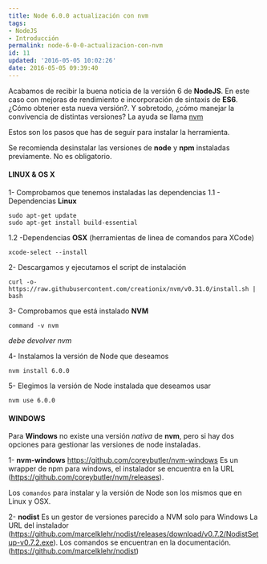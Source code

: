 ```yaml
---
title: Node 6.0.0 actualización con nvm
tags:
- NodeJS
- Introducción
permalink: node-6-0-0-actualizacion-con-nvm
id: 11
updated: '2016-05-05 10:02:26'
date: 2016-05-05 09:39:40
---
```


Acabamos de recibir la buena noticia de la versión 6 de **NodeJS**. En este caso con mejoras de rendimiento e incorporación de sintaxis de **ES6**. ¿Cómo obtener esta nueva versión?. Y sobretodo,  ¿cómo manejar la convivencia de distintas versiones? La ayuda se llama [nvm](https://github.com/creationix/nvm)

Estos son los pasos que has de seguir para instalar la herramienta.

Se recomienda desinstalar las versiones de **node** y **npm** instaladas previamente. No es obligatorio.

#### LINUX & OS X

1- Comprobamos que tenemos instaladas las dependencias
1.1 - Dependencias **Linux**
```
sudo apt-get update
sudo apt-get install build-essential
```

1.2 -Dependencias **OSX** (herramientas de linea de comandos para XCode)
```
xcode-select --install
```


2- Descargamos y ejecutamos el script de instalación

```
curl -o- https://raw.githubusercontent.com/creationix/nvm/v0.31.0/install.sh | bash
```


3- Comprobamos que está instalado **NVM**
```
command -v nvm
```
*debe devolver nvm*


4- Instalamos la versión de Node que deseamos
```
nvm install 6.0.0
```

5- Elegimos la versión de Node instalada que deseamos usar

```
nvm use 6.0.0
```

#### WINDOWS

Para **Windows** no existe una versión *nativa* de **nvm**, pero si hay dos opciones para gestionar las versiones de node instaladas.

1- **nvm-windows**
	https://github.com/coreybutler/nvm-windows
	Es un wrapper de npm para windows, el instalador se encuentra en la URL (https://github.com/coreybutler/nvm/releases).

Los `comandos` para instalar y la versión de Node son los mismos que en Linux y OSX.

2- **nodist**
Es un gestor de versiones parecido a NVM solo para Windows
	La URL del instalador (https://github.com/marcelklehr/nodist/releases/download/v0.7.2/NodistSetup-v0.7.2.exe).
	Los comandos se encuentran en la documentación. (https://github.com/marcelklehr/nodist)